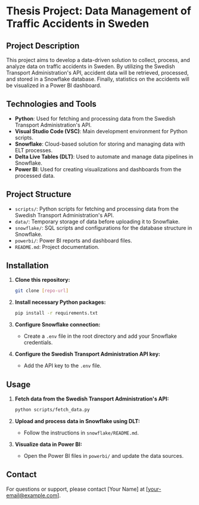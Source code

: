 
# Thesis Project: Data Management of Traffic Accidents in Sweden

## Project Description
This project aims to develop a data-driven solution to collect, process, and analyze data on traffic accidents in Sweden. By utilizing the Swedish Transport Administration's API, accident data will be retrieved, processed, and stored in a Snowflake database. Finally, statistics on the accidents will be visualized in a Power BI dashboard.

## Technologies and Tools
- **Python**: Used for fetching and processing data from the Swedish Transport Administration's API.
- **Visual Studio Code (VSC)**: Main development environment for Python scripts.
- **Snowflake**: Cloud-based solution for storing and managing data with ELT processes.
- **Delta Live Tables (DLT)**: Used to automate and manage data pipelines in Snowflake.
- **Power BI**: Used for creating visualizations and dashboards from the processed data.

## Project Structure
- `scripts/`: Python scripts for fetching and processing data from the Swedish Transport Administration's API.
- `data/`: Temporary storage of data before uploading it to Snowflake.
- `snowflake/`: SQL scripts and configurations for the database structure in Snowflake.
- `powerbi/`: Power BI reports and dashboard files.
- `README.md`: Project documentation.

## Installation
1. **Clone this repository:**
    ```bash
    git clone [repo-url]
    ```
2. **Install necessary Python packages:**
    ```bash
    pip install -r requirements.txt
    ```
3. **Configure Snowflake connection:**
    - Create a `.env` file in the root directory and add your Snowflake credentials.

4. **Configure the Swedish Transport Administration API key:**
    - Add the API key to the `.env` file.

## Usage
1. **Fetch data from the Swedish Transport Administration's API:**
    ```bash
    python scripts/fetch_data.py
    ```

2. **Upload and process data in Snowflake using DLT:**
    - Follow the instructions in `snowflake/README.md`.

3. **Visualize data in Power BI:**
    - Open the Power BI files in `powerbi/` and update the data sources.

## Contact
For questions or support, please contact [Your Name] at [your-email@example.com].
